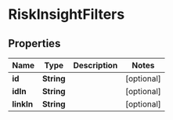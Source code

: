 

# RiskInsightFilters


## Properties

| Name | Type | Description | Notes |
|------------ | ------------- | ------------- | -------------|
|**id** | **String** |  |  [optional] |
|**idIn** | **String** |  |  [optional] |
|**linkIn** | **String** |  |  [optional] |



